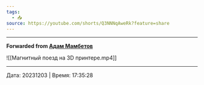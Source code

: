 ```yaml
---
tags:
  - 📥
source: https://youtube.com/shorts/Q3NNNqAweRk?feature=share
---
```


***

**Forwarded from [Адам Мамбетов](https://t.me/Adammambetov)**

![[Магнитный поезд на 3D принтере.mp4]]

---

Дата: 20231203 | Время: 17:35:28
